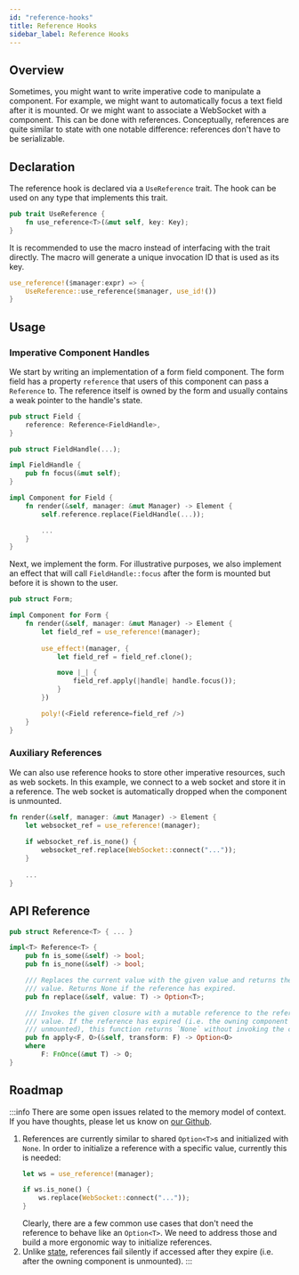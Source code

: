 ```yaml
---
id: "reference-hooks"
title: Reference Hooks
sidebar_label: Reference Hooks
---
```


## Overview

Sometimes, you might want to write imperative code to manipulate a component.
For example, we might want to automatically focus a text field after it is
mounted. Or we might want to associate a WebSocket with a component. This can
be done with references. Conceptually, references are quite similar to state
with one notable difference: references don't have to be serializable.

## Declaration

The reference hook is declared via a `UseReference` trait. The hook can be used
on any type that implements this trait.

```rust title="Definition"
pub trait UseReference {
    fn use_reference<T>(&mut self, key: Key);
}
```

It is recommended to use the macro instead of interfacing with the trait
directly. The macro will generate a unique invocation ID that is used as its
key.

```rust title="Definition"
use_reference!($manager:expr) => {
    UseReference::use_reference($manager, use_id!())
}
```

## Usage

### Imperative Component Handles

We start by writing an implementation of a form field component. The form field
has a property `reference` that users of this component can pass a `Reference`
to. The reference itself is owned by the form and usually contains a weak
pointer to the handle's state.

```rust title="Example"
pub struct Field {
    reference: Reference<FieldHandle>,
}

pub struct FieldHandle(...);

impl FieldHandle {
    pub fn focus(&mut self);
}

impl Component for Field {
    fn render(&self, manager: &mut Manager) -> Element {
        self.reference.replace(FieldHandle(...));

        ...
    }
}
```

Next, we implement the form. For illustrative purposes, we also implement an
effect that will call `FieldHandle::focus` after the form is mounted but
before it is shown to the user.

```rust title="Example"
pub struct Form;

impl Component for Form {
    fn render(&self, manager: &mut Manager) -> Element {
        let field_ref = use_reference!(manager);
 
        use_effect!(manager, {
            let field_ref = field_ref.clone();

            move |_| {
                field_ref.apply(|handle| handle.focus());
            }
        })

        poly!(<Field reference=field_ref />)
    }
}
```

### Auxiliary References

We can also use reference hooks to store other imperative resources, such as
web sockets. In this example, we connect to a web socket and store it in a
reference. The web socket is automatically dropped when the component is
unmounted.

```rust title="Example"
fn render(&self, manager: &mut Manager) -> Element {
    let websocket_ref = use_reference!(manager);
 
    if websocket_ref.is_none() {
        websocket_ref.replace(WebSocket::connect("..."));
    }
 
    ...
}
```

## API Reference

```rust title="Definition"
pub struct Reference<T> { ... }

impl<T> Reference<T> {
    pub fn is_some(&self) -> bool;
    pub fn is_none(&self) -> bool;

    /// Replaces the current value with the given value and returns the old
    /// value. Returns None if the reference has expired.
    pub fn replace(&self, value: T) -> Option<T>;

    /// Invokes the given closure with a mutable reference to the reference's
    /// value. If the reference has expired (i.e. the owning component is
    /// unmounted), this function returns `None` without invoking the closure.
    pub fn apply<F, O>(&self, transform: F) -> Option<O>
    where
        F: FnOnce(&mut T) -> O;
}
```

## Roadmap

:::info
There are some open issues related to the memory model of context. If you have
thoughts, please let us know on
[our Github](https://github.com/polyhorn/polyhorn).

1. References are currently similar to shared `Option<T>`s and initialized
   with `None`. In order to initialize a reference with a specific value, 
   currently this is needed:
   ```rust
   let ws = use_reference!(manager);

   if ws.is_none() {
       ws.replace(WebSocket::connect("..."));
   }
   ```
   Clearly, there are a few common use cases that don't need the reference to
   behave like an `Option<T>`. We need to address those and build a more
   ergonomic way to initialize references.
2. Unlike [state](/docs/hooks/state-hooks), references fail silently if accessed
   after they expire (i.e. after the owning component is unmounted).
:::